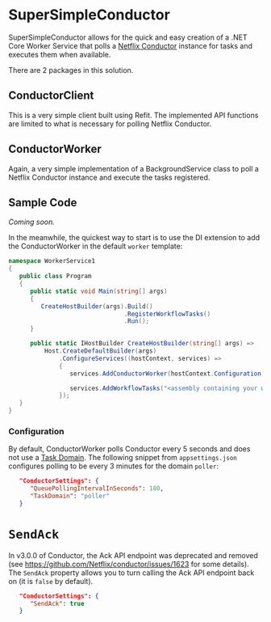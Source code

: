 # SuperSimpleConductor

SuperSimpleConductor allows for the quick and easy creation of a .NET Core Worker Service that polls a [Netflix Conductor](https://netflix.github.io/conductor/) instance for tasks and executes them when available.

There are 2 packages in this solution.

## ConductorClient

This is a very simple client built using Refit. The implemented API functions are limited to what is necessary for polling Netflix Conductor.

## ConductorWorker

Again, a very simple implementation of a BackgroundService class to poll a Netflix Conductor instance and execute the tasks registered.

## Sample Code

_Coming soon._

In the meanwhile, the quickest way to start is to use the DI extension to add the ConductorWorker in the default `worker` template:

```csharp
namespace WorkerService1
{
   public class Program
   {
      public static void Main(string[] args)
      {
         CreateHostBuilder(args).Build()
                                .RegisterWorkflowTasks()
                                .Run();
      }

      public static IHostBuilder CreateHostBuilder(string[] args) =>
          Host.CreateDefaultBuilder(args)
              .ConfigureServices((hostContext, services) =>
              {
                 services.AddConductorWorker(hostContext.Configuration, new Uri("<url of the Conductor api>"));

                 services.AddWorkflowTasks("<assembly containing your worker tasks>");
              });
   }
}
```

### Configuration

By default, ConductorWorker polls Conductor every 5 seconds and does not use a [Task Domain](https://netflix.github.io/conductor/configuration/taskdomains/). The following snippet from `appsettings.json` configures polling to be every 3 minutes for the domain `poller`:

```json
   "ConductorSettings": {
      "QueuePollingIntervalInSeconds": 180,
      "TaskDomain": "poller"
   }
```

# `SendAck`

In v3.0.0 of Conductor, the Ack API endpoint was deprecated and removed (see https://github.com/Netflix/conductor/issues/1623 for some details). The `SendAck` property allows you to turn calling the Ack API endpoint back on (it is `false` by default).

```json
   "ConductorSettings": {
      "SendAck": true
   }
```